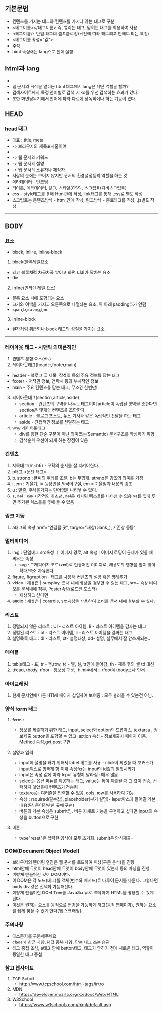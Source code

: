 ## 기본문법
* 컨텐츠를 가지는 태그와 컨텐츠를 가지지 않는 태그로 구분
* <태그이름></태그이름> 즉, 열리는 태그, 닫히는 태그를 이용하여 사용
* <태그이름/> 단일 태그의 셀프클로징(버전에 따라 해도되고 안해도 되는 특징)
* <태그이름 속성="값">
* 주석 <!--   내용    -->
* html 속성에는 lang으로 언어 설정

## html과 lang
* <html lang="ko">
* 웹 문서의 시작을 알리는 html 태그에서 lang은 어떤 역할을 할까?
* 검색사이트에서 특정 언어별로 검색 시 ko를 우선 검색하는 효과가 있다.
* 또한 화면낭독기에서 언어에 따라 다르게 낭독하거나 하는 기능이 있다.

## HEAD
### head 태그
* 대표 : title, meta
* <title>안녕</title> -> 브라우저의 제목표시줄이야
* <meta charset="UTF-8">
* <meta name="keywords" content="html의 구조"> -> 웹 문서의 키워드
* <meta name="description" content="html의 구조를 알아봅시다."> -> 웹 문서의 설명
* <meta name="author" content="co"> -> 웹 문서의 소유자나 제작자
* 사람의 눈에는 보이지 않지만 문서의 환경설정등의 역할을 하는 것
* 메타데이터 - 인코딩
* 타이틀, 메타데이터, 링크, 스타일(CSS), 스크립트(자바스크립트)
* css - style태그를 통해 Html안에 작성, link태그를 통해 .css로 별도 작성
* 스크립트는 콘텐츠방식 - html 안에 작성, 링크방식 - 종료태그를 작성, .js별도 작성
---
## BODY
### 요소
* block, inline, inline-block
1. block(블록레벨요소)
- 레고 블록처럼 차곡차곡 쌓이고 화면 너비가 꽉차는 요소
- div
2. inline(인라인 레벨 요소)
- 블록 요소 내에 포함되는 요소
- 크기와 여백을 가지고 오른쪽으로 나열되는 요소, 위 아래 padding추가 안됌
- span,b,strong,i,em
3. inline-block
- 글자처럼 취급되나 block 태그의 성질을 가지는 요소

---
### 레이아웃 태그 - 시맨틱 의미론적인
1. 컨텐츠 분할 요소(div)
2. 레이아웃태그(header,footer,main)
* header - 블로그 글 제목, 작성일 등의 주요 정보를 담는 태그
* footer - 저작권 정보, 연락처 등의 부차적인 정보
* main - 주요 컨텐츠를 담는 태그, 무조건 한번만!
3. 레이아웃태그(section,article,aside)
   * section - 컨텐츠의 구역을 나누는 태그이며 article이 독립된 영역을 뜻한다면 section은 몇개의 컨텐츠를 조합한다.
   * article - 블로그 포스트, 뉴스 기사와 같은 독립적인 전달을 하는 태그
   * aside - 간접적인 정보를 전달하는 태그
4. why 레이아웃태그
   * div를 통한 단순 구분이 아닌 의미있는(Semantic) 문서구조를 작성하기 위함
   * 검색순위 우선이 되게 하는 장점이 있음

### 컨텐츠
1. 제목태그(h1~h6) - 구획의 순서를 잘 지켜야한다.
2. p태그 <문단 태그> 
3. b, strong : 글씨의 두께를 조절, b는 두껍게, strong은 강조의 의미를 가짐
4. i, em : 기울기, i= 등장인물,외국어구절, em = 기울임과 내용의 강조
5. u : 밑줄, 주석을가지는 단어임을 나타낼 수 있다.
6. s, del : s는 시각적인 취소선, del은 제거된 택스트를 나타낼 수 있음ins를 옆에 두면 추가된 텍스틀를 옆에 둘 수 있음

### 링크 이동
1. a태그의 속성 href="연결될 곳", target="새창(blank_), 기존창 등등"

### 멀티미디어
1. img : 단일태그 src속성 ㅣ 이미지 경로, alt 속성 | 이미지 로딩이 문제가 있을 때 띄우는 속성
   * svg : 그래픽이자 코드(xml)로 만들어진 이미지로, 해상도의 영향을 받지 않아 확대/축소 자유롭다.
2. figure, figcaption - 태그를 사용해 컨텐츠의 설명 혹은 범례추가
3. video : 재생은 | autoplay, 문서 내에 영상을 첨부할 수 있는 태그, src= 속성 비디오를 문서내에 첨부, Poster속성(로드전 포스터)
   * 재생하고 싶다면
4. audio : 재생은 | controls, src속성을 사용하여 소리를 문서 내에 첨부할 수 있다. 

### 리스트
1. 정렬되지 않은 리스트 : Ul - 리스트 아이템, li - 리스트 아이템을 감싸는 태그
2. 정렬된 리스트 : ol - 리스트 아이템, li - 리스트 아이템을 감싸는 태그
3. 설명목록 태그 : dl - 리스트, dt- 설명대상, dd- 설명, 실무에서 잘 안쓰게되는..

### 테이블
1. table태그 - 표, tr - 행,row, td - 열, 셀, tr안에 들어감,  th - 제목 행의 셀 td 대신
2. thead, tbody, tfoot - 정보성 구분,, html4에서는 tfoot이 tbody보다 먼저

### 아이프레임
1. 현재 문서안에 다른 HTMl 페이지 삽입하여 보여줌 : 모두 불러올 수 있는건 아님.

### 양식 form 태그
1. form : 
   * 정보를 제출하기 위한 태그, input, select와 option의 드롭박스, textarea , 정보제출 button을 포함할 수 있고, action 속성 - 정보제출시 페이지 이동, Method 속성,get,post 구현
2. 설명과 입력
   * input에 설명을 하기 위해서 label 태그를 사용 - click이 되었을 때 포커스가 input박스로 향하게 함 이때 속성for는 input의 id값과 일칫시키기
   * input은 속성 값에 따라 Input 유형이 달라짐 : 매우 많음
   * select는 옵션 메뉴를 제공하는 태그, value는 폼이 제출될 때 그 값이 전송, 선택하지 않았을때 컨텐츠가 전송됨
   * textarea는 여러줄을 입력할 수 있음, cols, row를 사용하여 가능
   * 속성 : required(필수값), placeholder(부가 설명)- Input박스에 들어갈 기본 내용(단, 들어갈만한 곳에 구현)
   * 버튼의 기본 속성은 submit임. 버튼 자체로 기능을 구현하고 싶다면 input의 속성을 button으로 구현

3. 버튼
   * type"reset"은 입력한 양식이 모두 초기화, submit은 양식제출=

### DOM(Document Object Model)
* 브라우저의 렌더링 엔진은 웹 문서를 로드하여 파싱(구문 분석)을 진행
* html안에 무엇이 head안에 무엇이 body안에 무엇이 있는지 등의 파싱을 진행
* 이렇게 만들어진 것이 DOM이다.
* 이 DOM은 각 노드(태그)를 객체(변수와 메서드)로 다루어 문서를 다룬다. 그렇다면 body.div 같은 선택이 가능해진다.
* 이렇게 만들어진 DOM Tree를 JavaScript로 조작하여 HTML을 활용할 수 있게 된다.
* 이것은 원하는 요소를 동적으로 변경을 가능하게 하고(동적 웹페이지), 원하는 요소를 쉽게 찾을 수 있게 한다(웹 스크래핑).



### 주의사항
*   대소문자를 구분해주세요
*   class에 한글 지양, id값 중복 지양, 닫는 태그 쓰는 습관
*   태그 중첩 조심, a태그 안에 button태그, 태그가 닫히기 전에 새로운 태그, 역할이 동일한 태그 중첩 

### 참고 웹사이트
1. TCP Scholl
   * http://www.tcpschool.com/html-tags/intro
2. MDN
   * https://developer.mozilla.org/ko/docs/Web/HTML
3. W3School
   * https://www.w3schools.com/html/default.asp